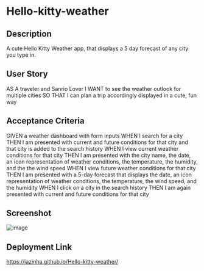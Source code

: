 # Hello-kitty-weather

## Description 

A cute Hello Kitty Weather app, that displays a 5 day forecast of any city you type in. 

## User Story 
AS A traveler and Sanrio Lover 
I WANT to see the weather outlook for multiple cities
SO THAT I can plan a trip accordingly displayed in a cute, fun way 

## Acceptance Criteria 
GIVEN a weather dashboard with form inputs
WHEN I search for a city
THEN I am presented with current and future conditions for that city and that city is added to the search history
WHEN I view current weather conditions for that city
THEN I am presented with the city name, the date, an icon representation of weather conditions, the temperature, the humidity, and the the wind speed
WHEN I view future weather conditions for that city
THEN I am presented with a 5-day forecast that displays the date, an icon representation of weather conditions, the temperature, the wind speed, and the humidity
WHEN I click on a city in the search history
THEN I am again presented with current and future conditions for that city 

## Screenshot 
![image](https://github.com/Jazinha/Hello-kitty-weather/assets/117381175/aacb3efb-0722-418a-a62e-27d79ad342b9)

## Deployment Link 
https://jazinha.github.io/Hello-kitty-weather/ 
